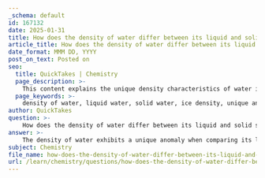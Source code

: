 ```yaml
---
_schema: default
id: 167132
date: 2025-01-31
title: How does the density of water differ between its liquid and solid states?
article_title: How does the density of water differ between its liquid and solid states?
date_format: MMM DD, YYYY
post_on_text: Posted on
seo:
  title: QuickTakes | Chemistry
  page_description: >-
    This content explains the unique density characteristics of water in its liquid and solid states, highlighting the anomaly that ice is less dense than liquid water, which is crucial for aquatic ecosystems.
  page_keywords: >-
    density of water, liquid water, solid water, ice density, unique anomaly, hydrogen bonding, water freezing, aquatic ecosystems, floating ice, water molecules arrangement
author: QuickTakes
question: >-
    How does the density of water differ between its liquid and solid states?
answer: >-
    The density of water exhibits a unique anomaly when comparing its liquid and solid states. In general, most substances are denser in their solid form than in their liquid form; however, water is an exception to this rule.\n\n1. **Density of Liquid Water**: The density of liquid water is highest at approximately 4 degrees Celsius (39.2 degrees Fahrenheit), where it reaches about 1 g/cm³. As water cools below this temperature, it begins to expand, leading to a decrease in density.\n\n2. **Density of Ice**: When water freezes at 0 degrees Celsius (32 degrees Fahrenheit), it forms ice, which has a crystalline structure due to hydrogen bonding. This structure causes the water molecules to arrange themselves in a way that spaces them further apart than in the liquid state, resulting in ice having a lower density, approximately 0.92 g/cm³.\n\n3. **Floating Ice**: Because ice is less dense than liquid water, it floats. This property is crucial for aquatic ecosystems, as it provides insulation for the water below, allowing life to thrive even in cold conditions. The floating ice layer helps to maintain a stable environment for aquatic organisms during winter months.\n\nIn summary, the key difference in density between liquid water and ice is that ice is less dense than liquid water due to the unique arrangement of water molecules in its solid state, which is a result of hydrogen bonding. This characteristic is vital for the survival of many aquatic species and plays a significant role in Earth's climate and ecosystems.
subject: Chemistry
file_name: how-does-the-density-of-water-differ-between-its-liquid-and-solid-states.md
url: /learn/chemistry/questions/how-does-the-density-of-water-differ-between-its-liquid-and-solid-states
---
```


&nbsp;